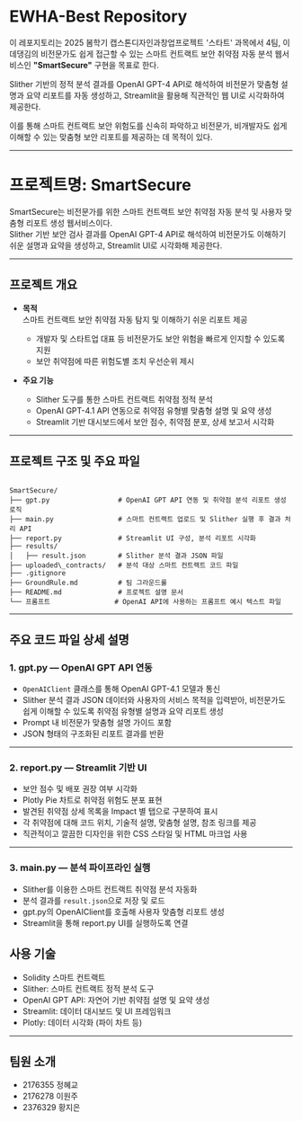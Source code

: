 # EWHA-Best Repository
  
이 레포지토리는 2025 봄학기 캡스톤디자인과창업프로젝트 '스타트' 과목에서 4팀, 이데댕김의 비전문가도 쉽게 접근할 수 있는 스마트 컨트랙트 보안 취약점 자동 분석 웹서비스인 **"SmartSecure"** 구현을 목표로 한다.  


Slither 기반의 정적 분석 결과를 OpenAI GPT-4 API로 해석하여 비전문가 맞춤형 설명과 요약 리포트를 자동 생성하고, Streamlit을 활용해 직관적인 웹 UI로 시각화하여 제공한다.  

이를 통해 스마트 컨트랙트 보안 위험도를 신속히 파악하고 비전문가, 비개발자도 쉽게 이해할 수 있는 맞춤형 보안 리포트를 제공하는 데 목적이 있다.

---

# 프로젝트명: SmartSecure

SmartSecure는 비전문가를 위한 스마트 컨트랙트 보안 취약점 자동 분석 및 사용자 맞춤형 리포트 생성 웹서비스이다.  
Slither 기반 보안 검사 결과를 OpenAI GPT-4 API로 해석하여 비전문가도 이해하기 쉬운 설명과 요약을 생성하고, Streamlit UI로 시각화해 제공한다.

---

## 프로젝트 개요

- **목적**  
  스마트 컨트랙트 보안 취약점 자동 탐지 및 이해하기 쉬운 리포트 제공  
  - 개발자 및 스타트업 대표 등 비전문가도 보안 위험을 빠르게 인지할 수 있도록 지원  
  - 보안 취약점에 따른 위험도별 조치 우선순위 제시

- **주요 기능**  
  - Slither 도구를 통한 스마트 컨트랙트 취약점 정적 분석  
  - OpenAI GPT-4.1 API 연동으로 취약점 유형별 맞춤형 설명 및 요약 생성  
  - Streamlit 기반 대시보드에서 보안 점수, 취약점 분포, 상세 보고서 시각화  

---

## 프로젝트 구조 및 주요 파일

```

SmartSecure/
├── gpt.py                 # OpenAI GPT API 연동 및 취약점 분석 리포트 생성 로직
├── main.py                # 스마트 컨트랙트 업로드 및 Slither 실행 후 결과 처리 API
├── report.py              # Streamlit UI 구성, 분석 리포트 시각화
├── results/
│   ├── result.json        # Slither 분석 결과 JSON 파일
├── uploaded\_contracts/   # 분석 대상 스마트 컨트랙트 코드 파일
├── .gitignore
├── GroundRule.md          # 팀 그라운드룰
├── README.md              # 프로젝트 설명 문서
└── 프롬프트                # OpenAI API에 사용하는 프롬프트 예시 텍스트 파일

````

---

## 주요 코드 파일 상세 설명

### 1. gpt.py — OpenAI GPT API 연동

- `OpenAIClient` 클래스를 통해 OpenAI GPT-4.1 모델과 통신  
- Slither 분석 결과 JSON 데이터와 사용자의 서비스 목적을 입력받아, 비전문가도 쉽게 이해할 수 있도록 취약점 유형별 설명과 요약 리포트 생성  
- Prompt 내 비전문가 맞춤형 설명 가이드 포함  
- JSON 형태의 구조화된 리포트 결과를 반환  

---

### 2. report.py — Streamlit 기반 UI

- 보안 점수 및 배포 권장 여부 시각화  
- Plotly Pie 차트로 취약점 위험도 분포 표현  
- 발견된 취약점 상세 목록을 Impact 별 탭으로 구분하여 표시  
- 각 취약점에 대해 코드 위치, 기술적 설명, 맞춤형 설명, 참조 링크를 제공  
- 직관적이고 깔끔한 디자인을 위한 CSS 스타일 및 HTML 마크업 사용

---

### 3. main.py — 분석 파이프라인 실행

- Slither를 이용한 스마트 컨트랙트 취약점 분석 자동화  
- 분석 결과를 `result.json`으로 저장 및 로드  
- gpt.py의 OpenAIClient를 호출해 사용자 맞춤형 리포트 생성  
- Streamlit을 통해 report.py UI를 실행하도록 연결  


## 사용 기술

* Solidity 스마트 컨트랙트
* Slither: 스마트 컨트랙트 정적 분석 도구
* OpenAI GPT API: 자연어 기반 취약점 설명 및 요약 생성
* Streamlit: 데이터 대시보드 및 UI 프레임워크
* Plotly: 데이터 시각화 (파이 차트 등)

---

## 팀원 소개

- 2176355 정혜교  
- 2176278 이원주  
- 2376329 황지은  
